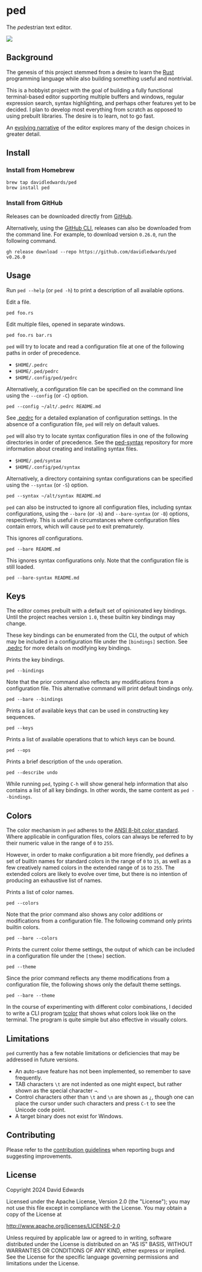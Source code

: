 # ped

The *ped*estrian text editor.

![](content/ped-snapshot.png)

## Background

The genesis of this project stemmed from a desire to learn the [Rust](https://www.rust-lang.org/) programming language while also building something useful and nontrivial.

This is a hobbyist project with the goal of building a fully functional terminal-based editor supporting multiple buffers and windows, regular expression search, syntax highlighting, and perhaps other features yet to be decided. I plan to develop most everything from scratch as opposed to using prebuilt libraries. The desire is to learn, not to go fast.

An [evolving narrative](DESIGN.md) of the editor explores many of the design choices in greater detail.

## Install

### Install from Homebrew

```shell
brew tap davidledwards/ped
brew install ped
```

### Install from GitHub

Releases can be downloaded directly from [GitHub](https://github.com/davidledwards/ped/releases).

Alternatively, using the [GitHub CLI](https://cli.github.com/), releases can also be downloaded from the command line. For example, to download version `0.26.0`, run the following command.

```shell
gh release download --repo https://github.com/davidledwards/ped v0.26.0
```

## Usage

Run `ped --help` (or `ped -h`) to print a description of all available options.

Edit a file.

```shell
ped foo.rs
```

Edit multiple files, opened in separate windows.

```shell
ped foo.rs bar.rs
```

`ped` will try to locate and read a configuration file at one of the following paths in order of precedence.

- `$HOME/.pedrc`
- `$HOME/.ped/pedrc`
- `$HOME/.config/ped/pedrc`

Alternatively, a configuration file can be specified on the command line using the `--config` (or `-C`) option.

```shell
ped --config ~/alt/.pedrc README.md
```

See [.pedrc](.pedrc) for a detailed explanation of configuration settings. In the absence of a configuration file, `ped` will rely on default values.

`ped` will also try to locate syntax configuration files in one of the following directories in order of precedence. See the [ped-syntax](https://github.com/davidledwards/ped-syntax) repository for more information about creating and installing syntax files.

- `$HOME/.ped/syntax`
- `$HOME/.config/ped/syntax`

Alternatively, a directory containing syntax configurations can be specified using the `--syntax` (or `-S`) option.

```shell
ped --syntax ~/alt/syntax README.md
```

`ped` can also be instructed to ignore all configuration files, including syntax configurations, using the `--bare` (or `-b`) and `--bare-syntax` (or `-B`) options, respectively. This is useful in circumstances where configuration files contain errors, which will cause `ped` to exit prematurely.

This ignores _all_ configurations.

```shell
ped --bare README.md
```

This ignores syntax configurations only. Note that the configuration file is still loaded.

```shell
ped --bare-syntax README.md
```

## Keys

The editor comes prebuilt with a default set of opinionated key bindings. Until the project reaches version `1.0`, these builtin key bindings may change.

These key bindings can be enumerated from the CLI, the output of which may be included in a configuration file under the `[bindings]` section. See [.pedrc](.pedrc) for more details on modifying key bindings.

Prints the key bindings.

```shell
ped --bindings
```

Note that the prior command also reflects any modifications from a configuration file. This alternative command will print default bindings only.

```shell
ped --bare --bindings
```

Prints a list of available keys that can be used in constructing key sequences.

```shell
ped --keys
```

Prints a list of available operations that to which keys can be bound.

```shell
ped --ops
```

Prints a brief description of the `undo` operation.

```shell
ped --describe undo
```

While running `ped`, typing `C-h` will show general help information that also contains a list of all key bindings. In other words, the same content as `ped --bindings`.

## Colors

The color mechanism in `ped` adheres to the [ANSI 8-bit color standard](https://en.wikipedia.org/wiki/ANSI_escape_code#8-bit). Where applicable in configuration files, colors can always be referred to by their numeric value in the range of `0` to `255`.

However, in order to make configuration a bit more friendly, `ped` defines a set of builtin names for standard colors in the range of `0` to `15`, as well as a few creatively named colors in the extended range of `16` to `255`. The extended colors are likely to evolve over time, but there is no intention of producing an exhaustive list of names.

Prints a list of color names.

```shell
ped --colors
```

Note that the prior command also shows any color additions or modifications from a configuration file. The following command only prints builtin colors.

```shell
ped --bare --colors
```

Prints the current color theme settings, the output of which can be included in a configuration file under the `[theme]` section.

```shell
ped --theme
```

Since the prior command reflects any theme modifications from a configuration file, the following shows only the default theme settings.

```shell
ped --bare --theme
```

In the course of experimenting with different color combinations, I decided to write a CLI program [tcolor](https://github.com/davidledwards/tcolor) that shows what colors look like on the terminal. The program is quite simple but also effective in visually colors.

## Limitations

`ped` currently has a few notable limitations or deficiencies that may be addressed in future versions.

- An auto-save feature has not been implemented, so remember to save frequently.
- TAB characters `\t` are not indented as one might expect, but rather shown as the special character `→`.
- Control characters other than `\t` and `\n` are shown as `¿`, though one can place the cursor under such characters and press `C-t` to see the Unicode code point.
- A target binary does not exist for Windows.

## Contributing

Please refer to the [contribution guidelines](CONTRIBUTING.md) when reporting bugs and suggesting improvements.

## License

Copyright 2024 David Edwards

Licensed under the Apache License, Version 2.0 (the "License"); you may not use this file except in compliance with the License. You may obtain a copy of the License at

<http://www.apache.org/licenses/LICENSE-2.0>

Unless required by applicable law or agreed to in writing, software distributed under the License is distributed on an "AS IS" BASIS, WITHOUT WARRANTIES OR CONDITIONS OF ANY KIND, either express or implied. See the License for the specific language governing permissions and limitations under the License.
